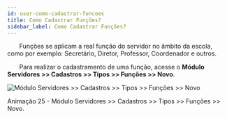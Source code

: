 ```yaml
---
id: user-como-cadastrar-funcoes
title: Como Cadastrar Funções?
sidebar_label: Como Cadastrar Funções?
---
```



&nbsp;&nbsp;&nbsp;&nbsp;&nbsp;&nbsp;&nbsp;Funções se aplicam a real função do servidor no âmbito da escola, como por exemplo: Secretário, Diretor, Professor, Coordenador e outros.

&nbsp;&nbsp;&nbsp;&nbsp;&nbsp;&nbsp;&nbsp;Para realizar o cadastramento de uma função, acesse o **Módulo Servidores >> Cadastros >> Tipos >> Funções >> Novo**.


![Módulo Servidores >> Cadastros >> Tipos >> Funções >> Novo](/img/user-docs/cadastrar_funcoes_servidores.gif)

<p class="centerText">Animação 25 -  Módulo Servidores >> Cadastros >> Tipos >> Funções >> Novo.</p>